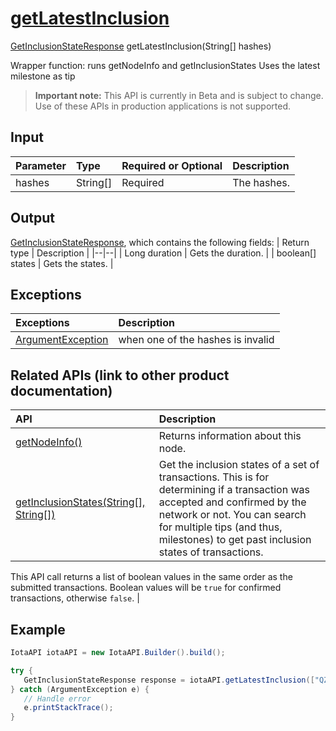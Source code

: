 
# [getLatestInclusion](https://github.com/iotaledger/iota-java/blob/master/jota/src/main/java/org/iota/jota/IotaAPI.java#L1147)
 [GetInclusionStateResponse](https://github.com/iotaledger/iota-java/blob/master/jota/src/main/java/org/iota/jota/dto/response/GetInclusionStateResponse.java) getLatestInclusion(String[] hashes)

Wrapper function: runs getNodeInfo and getInclusionStates Uses the latest milestone as tip
> **Important note:** This API is currently in Beta and is subject to change. Use of these APIs in production applications is not supported.

## Input
| Parameter       | Type | Required or Optional | Description |
|:---------------|:--------|:--------| :--------|
| hashes | String[] | Required | The hashes. |
    
## Output
[GetInclusionStateResponse](https://github.com/iotaledger/iota-java/blob/master/jota/src/main/java/org/iota/jota/dto/response/GetInclusionStateResponse.java), which contains the following fields:
| Return type | Description |
|--|--|
| Long duration | Gets the duration. |
| boolean[] states | Gets the states. |

## Exceptions
| Exceptions     | Description |
|:---------------|:--------|
| [ArgumentException](https://github.com/iotaledger/iota-java/blob/master/jota/src/main/java/org/iota/jota/error/ArgumentException.java) | when one of the hashes is invalid |

## Related APIs (link to other product documentation)
| API     | Description |
|:---------------|:--------|
| [getNodeInfo()](https://github.com/iotaledger/iota-java/blob/master/jota/src/main/java/org/iota/jota/IotaAPICore.java#L147) | Returns information about this node. |
| [getInclusionStates(String[], String[])](https://github.com/iotaledger/iota-java/blob/master/jota/src/main/java/org/iota/jota/IotaAPICore.java#L354) |  Get the inclusion states of a set of transactions. This is for determining if a transaction was accepted and confirmed by the network or not. You can search for multiple tips (and thus, milestones) to get past inclusion states of transactions. 
  This API call returns a list of boolean values in the same order as the submitted transactions. Boolean values will be `true` for confirmed transactions, otherwise `false`. 
 |

 ## Example
 
 ```Java
 IotaAPI iotaAPI = new IotaAPI.Builder().build();

try { 
    GetInclusionStateResponse response = iotaAPI.getLatestInclusion(["QZYJSEILNQQLXGZKQLFVVFCOSBTVQJLJGMFQLAUKCQHCLBYCDKFJXFXHNEWYTQEPBKVRAPRESBPNF9MED", "HZMFPPVLTRQYTBZBSNNOZRTQKJRQGRTNMDER9JBAMYSGQNRHGHFSSFAPV9OHTYWOONDWRAORMQMCZKRZ9"]);
} catch (ArgumentException e) { 
    // Handle error
    e.printStackTrace(); 
}
 ```
